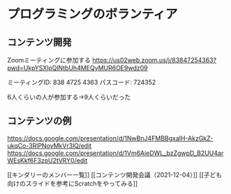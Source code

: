 # プログラミングのボランティア

## コンテンツ開発

Zoomミーティングに参加する
https://us02web.zoom.us/j/83847254363?pwd=UkpYSXlpQlNtbUh4MEQyMUR6OE9wdz09

ミーティングID: 838 4725 4363
パスコード: 724352

6人くらいの人が参加する→9人くらいだった

## コンテンツの例

https://docs.google.com/presentation/d/1NwBnJ4FMBBgxalH-AkzGkZ-ukqCo-3RlPNoyMkVr3lQ/edit
https://docs.google.com/presentation/d/1Vm6AieDWL_bzZgwpD_B2UU4arWEsKkf6F3zpU2tVRY0/edit

[[キンダリーのメンバー一覧]]
[[コンテンツ開発会議（2021-12-04）]]
[[子ども向けのスライドを参考にScratchをやってみる]]
